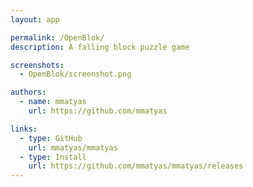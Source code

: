 ```yaml
---
layout: app

permalink: /OpenBlok/
description: A falling block puzzle game

screenshots:
  - OpenBlok/screenshot.png

authors:
  - name: mmatyas
    url: https://github.com/mmatyas

links:
  - type: GitHub
    url: mmatyas/mmatyas
  - type: Install
    url: https://github.com/mmatyas/mmatyas/releases
---
```

